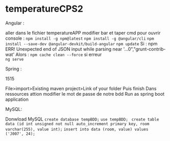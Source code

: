 # temperatureCPS2

Angular : 

aller dans le fichier temperatureAPP modifier bar et taper cmd pour ouvrir console :
```npm install -g npm@latest```
```npm install -g @angular/cli```
```npm install --save-dev @angular-devkit/build-angular```
```npm update```
Si : npm ERR! Unexpected end of JSON input while parsing near '...0","grunt-contrib-wat'
Alors : ```npm cache clean --force```
si erreur  
```ng serve```

Spring : 

1515

File>import>Existing maven project>Link of your folder
Puis finish 
Dans ressources attion modifier le mot de passe de notre bdd
Run as spring boot application 

MySQL: 

Donwload MySQL
```create database tempBDD;```
```use tempBDD; ```
```create table data (id int unsigned not null auto_increment primary key, room varchar(255), value int);```
```insert into data (room, value) values ('J007', 24);```
